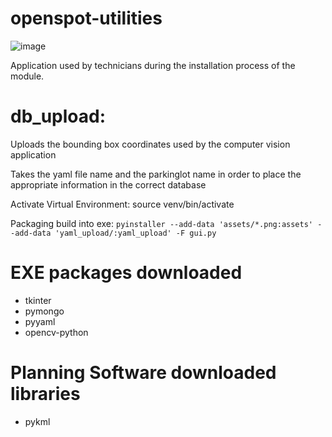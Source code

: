 # openspot-utilities
![image](https://user-images.githubusercontent.com/30327342/157311721-1d177228-47af-4c70-a601-8705c5facc02.png)

Application used by technicians during the installation process of the module. 

# db_upload:

Uploads the bounding box coordinates used by the computer vision application

Takes the yaml file name and the parkinglot name in order to place the appropriate information
in the correct database

Activate Virtual Environment: source venv/bin/activate

Packaging build into exe: ``` pyinstaller --add-data 'assets/*.png:assets' --add-data 'yaml_upload/:yaml_upload' -F gui.py ```

# EXE packages downloaded
- tkinter
- pymongo
- pyyaml
- opencv-python

# Planning Software downloaded libraries
- pykml
